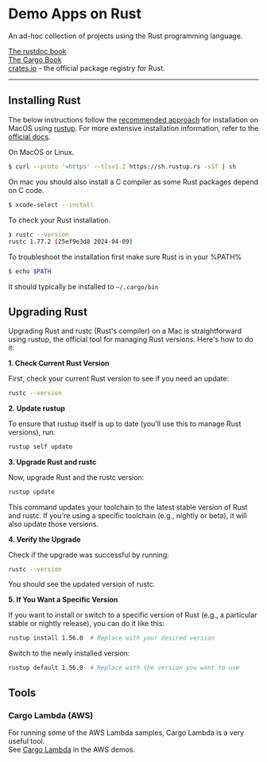 

# Demo Apps on Rust

An ad-hoc collection of projects using the Rust programming language.

[The rustdoc book](https://doc.rust-lang.org/rustdoc/what-is-rustdoc.html)        
[The Cargo Book](https://doc.rust-lang.org/cargo/)           
[crates.io](https://crates.io/) - the official package registry for Rust.  


---


<!--TOC-->


## Installing Rust


The below instructions follow the [recommended approach](https://www.rust-lang.org/tools/install) for installation on MacOS using [rustup](https://rust-lang.github.io/rustup/concepts/index.html). For more extensive installation information, refer to the [official docs](https://doc.rust-lang.org/book/ch01-01-installation.html).

On MacOS or Linux.

```sh
$ curl --proto '=https' --tlsv1.2 https://sh.rustup.rs -sSf | sh
```

On mac you should also install a C compiler as some Rust packages depend on C code.

```sh
$ xcode-select --install
```

To check your Rust installation.

```sh
❯ rustc --version
rustc 1.77.2 (25ef9e3d8 2024-04-09)
```

To troubleshoot the installation first make sure Rust is in your %PATH%

```sh
$ echo $PATH
```

It should typically be installed to `~/.cargo/bin`


## Upgrading Rust

Upgrading Rust and rustc (Rust's compiler) on a Mac is straightforward using rustup, the official tool for managing Rust versions. Here's how to do it:

**1. Check Current Rust Version**

First, check your current Rust version to see if you need an update:

```bash
rustc --version
```

**2. Update rustup**

To ensure that rustup itself is up to date (you’ll use this to manage Rust versions), run:

```sh
rustup self update
```

**3. Upgrade Rust and rustc**

Now, upgrade Rust and the rustc version:

```sh
rustup update
```

This command updates your toolchain to the latest stable version of Rust and rustc. If you're using a specific toolchain (e.g., nightly or beta), it will also update those versions.

**4. Verify the Upgrade**

Check if the upgrade was successful by running:

```sh
rustc --version
```

You should see the updated version of rustc.

**5. If You Want a Specific Version**

If you want to install or switch to a specific version of Rust (e.g., a particular stable or nightly release), you can do it like this:

```sh
rustup install 1.56.0  # Replace with your desired version
```

Switch to the newly installed version:

```sh
rustup default 1.56.0  # Replace with the version you want to use
```


## Tools

### Cargo Lambda (AWS)

For running some of the AWS Lambda samples, Cargo Lambda is a very useful tool.      
See [Cargo Lambda](aws/README.md) in the AWS demos.



